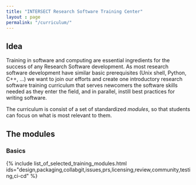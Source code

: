 ```yaml
---
title: "INTERSECT Research Software Training Center"
layout : page
permalink: "/curriculum/" 
---
```


## Idea

Training in software and computing are essential ingredients for the success of any Research Software development. As most research software development have similar basic prerequisites (Unix shell, Python, C++, …) we want to join our efforts and create one introductory research software training curriculum that serves newcomers the software skills needed as they enter the field, and in parallel, instill best practices for writing software.

The curriculum is consist of a set of standardized *modules*, so that students can focus on what is most relevant to them.

## The modules

### Basics


{% include list_of_selected_training_modules.html ids="design,packaging,collabgit,issues,prs,licensing,review,community,testing,ci-cd" %}



